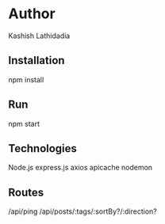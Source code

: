 # Author
Kashish Lathidadia


## Installation
npm install

## Run
npm start

## Technologies
Node.js
express.js
axios
apicache
nodemon

## Routes
/api/ping
/api/posts/:tags/:sortBy?/:direction?

